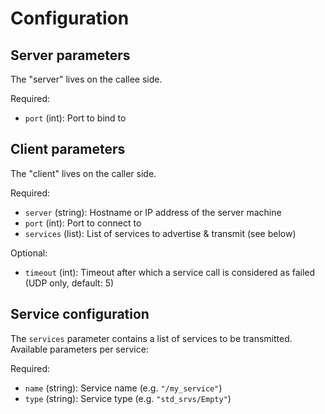 
Configuration
=============

Server parameters
-----------------

The "server" lives on the callee side.

Required:
 - `port` (int): Port to bind to

Client parameters
-----------------

The "client" lives on the caller side.

Required:
 - `server` (string): Hostname or IP address of the server machine
 - `port` (int): Port to connect to
 - `services` (list): List of services to advertise & transmit (see below)

Optional:
 - `timeout` (int): Timeout after which a service call is considered as failed
   (UDP only, default: 5)

Service configuration
---------------------

The `services` parameter contains a list of services to be transmitted.
Available parameters per service:

Required:
 - `name` (string): Service name (e.g. `"/my_service"`)
 - `type` (string): Service type (e.g. `"std_srvs/Empty"`)

